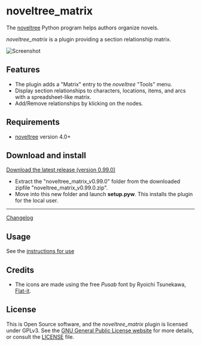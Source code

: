 # noveltree_matrix

The [noveltree](https://peter88213.github.io/noveltree/) Python program helps authors organize novels.  

*noveltree_matrix* is a plugin providing a section relationship matrix. 

![Screenshot](Screenshots/screen01.png)

## Features

- The plugin adds a "Matrix" entry to the *noveltree* "Tools" menu.
- Display section relationships to characters, locations, items, and arcs with a spreadsheet-like matrix.
- Add/Remove relationships by klicking on the nodes.

## Requirements

- [noveltree](https://peter88213.github.io/noveltree/) version 4.0+

## Download and install

[Download the latest release (version 0.99.0)](https://github.com/peter88213/noveltree_matrix/raw/main/dist/noveltree_matrix_v0.99.0.zip)

- Extract the "noveltree_matrix_v0.99.0" folder from the downloaded zipfile "noveltree_matrix_v0.99.0.zip".
- Move into this new folder and launch **setup.pyw**. This installs the plugin for the local user.

---

[Changelog](changelog)

## Usage

See the [instructions for use](usage)

## Credits

- The icons are made using the free *Pusab* font by Ryoichi Tsunekawa, [Flat-it](http://flat-it.com/).

## License

This is Open Source software, and the *noveltree_matrix* plugin is licensed under GPLv3. See the
[GNU General Public License website](https://www.gnu.org/licenses/gpl-3.0.en.html) for more
details, or consult the [LICENSE](https://github.com/peter88213/noveltree_matrix/blob/main/LICENSE) file.
